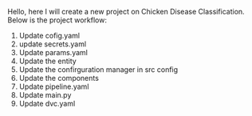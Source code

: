 Hello, here I will create a new project on Chicken Disease Classification.
Below is the project workflow:

1. Update cofig.yaml
2. update secrets.yaml
3. Update params.yaml
4. Update the entity
5. Update the confirguration manager in src config
6. Update the components
7. Update pipeline.yaml
8. Update main.py
9. Update dvc.yaml

